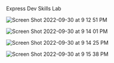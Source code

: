 Express Dev Skills Lab

![Screen Shot 2022-09-30 at 9 12 51 PM](https://user-images.githubusercontent.com/112985816/193392210-f097a246-0ec5-4fbd-a9b3-7e9a35cdfb18.png)

![Screen Shot 2022-09-30 at 9 14 01 PM](https://user-images.githubusercontent.com/112985816/193392212-c3524746-b850-4d9e-b058-0be4ccaa9f15.png)

![Screen Shot 2022-09-30 at 9 14 25 PM](https://user-images.githubusercontent.com/112985816/193392215-5dee5048-22ff-41ff-992d-56a2e766deeb.png)

![Screen Shot 2022-09-30 at 9 15 38 PM](https://user-images.githubusercontent.com/112985816/193392217-92d49f94-464a-4153-95ed-4d11b5159842.png)
